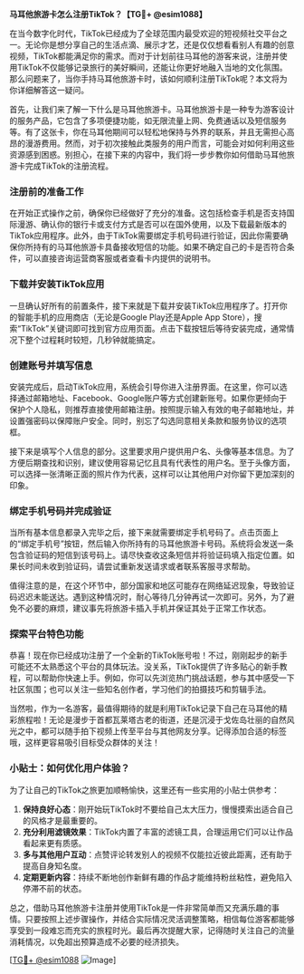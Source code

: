 **马耳他旅游卡怎么注册TikTok？【TG💪+ @esim1088】**

在当今数字化时代，TikTok已经成为了全球范围内最受欢迎的短视频社交平台之一。无论你是想分享自己的生活点滴、展示才艺，还是仅仅想看看别人有趣的创意视频，TikTok都能满足你的需求。而对于计划前往马耳他的游客来说，注册并使用TikTok不仅能够记录旅行的美好瞬间，还能让你更好地融入当地的文化氛围。那么问题来了，当你手持马耳他旅游卡时，该如何顺利注册TikTok呢？本文将为你详细解答这一疑问。

首先，让我们来了解一下什么是马耳他旅游卡。马耳他旅游卡是一种专为游客设计的服务产品，它包含了多项便捷功能，如无限流量上网、免费通话以及短信服务等。有了这张卡，你在马耳他期间可以轻松地保持与外界的联系，并且无需担心高昂的漫游费用。然而，对于初次接触此类服务的用户而言，可能会对如何利用这些资源感到困惑。别担心，在接下来的内容中，我们将一步步教你如何借助马耳他旅游卡完成TikTok的注册流程。

### 注册前的准备工作

在开始正式操作之前，确保你已经做好了充分的准备。这包括检查手机是否支持国际漫游、确认你的银行卡或支付方式是否可以在国外使用，以及下载最新版本的TikTok应用程序。此外，由于TikTok需要绑定手机号码进行验证，因此你需要确保你所持有的马耳他旅游卡具备接收短信的功能。如果不确定自己的卡是否符合条件，可以直接咨询运营商客服或者查看卡内提供的说明书。

### 下载并安装TikTok应用

一旦确认好所有的前置条件，接下来就是下载并安装TikTok应用程序了。打开你的智能手机的应用商店（无论是Google Play还是Apple App Store），搜索“TikTok”关键词即可找到官方应用页面。点击下载按钮后等待安装完成，通常情况下整个过程耗时较短，几秒钟就能搞定。

### 创建账号并填写信息

安装完成后，启动TikTok应用，系统会引导你进入注册界面。在这里，你可以选择通过邮箱地址、Facebook、Google账户等方式创建新账号。如果你更倾向于保护个人隐私，则推荐直接使用邮箱注册。按照提示输入有效的电子邮箱地址，并设置强密码以保障账户安全。同时，别忘了勾选同意相关条款和服务协议的选项框。

接下来是填写个人信息的部分。这里要求用户提供用户名、头像等基本信息。为了方便后期查找和识别，建议使用容易记忆且具有代表性的用户名。至于头像方面，可以选择一张清晰正面的照片作为代表，这样可以让其他用户对你留下更加深刻的印象。

### 绑定手机号码并完成验证

当所有基本信息都录入完毕之后，接下来就需要绑定手机号码了。点击页面上的“绑定手机号”按钮，然后输入你所持有的马耳他旅游卡号码。系统将会发送一条包含验证码的短信到该号码上。请尽快查收这条短信并将验证码填入指定位置。如果长时间未收到验证码，请尝试重新发送请求或者联系客服寻求帮助。

值得注意的是，在这个环节中，部分国家和地区可能存在网络延迟现象，导致验证码迟迟未能送达。遇到这种情况时，耐心等待几分钟再试一次即可。另外，为了避免不必要的麻烦，建议事先将旅游卡插入手机并保证其处于正常工作状态。

### 探索平台特色功能

恭喜！现在你已经成功注册了一个全新的TikTok账号啦！不过，刚刚起步的新手可能还不太熟悉这个平台的具体玩法。没关系，TikTok提供了许多贴心的新手教程，可以帮助你快速上手。例如，你可以先浏览热门挑战话题，参与其中感受一下社区氛围；也可以关注一些知名创作者，学习他们的拍摄技巧和剪辑手法。

当然啦，作为一名游客，最值得期待的就是利用TikTok记录下自己在马耳他的精彩旅程啦！无论是漫步于首都瓦莱塔古老的街道，还是沉浸于戈佐岛壮丽的自然风光之中，都可以随手拍下视频上传至平台与其他网友分享。记得添加合适的标签哦，这样更容易吸引目标受众群体的关注！

### 小贴士：如何优化用户体验？

为了让自己的TikTok之旅更加顺畅愉快，这里还有一些实用的小贴士供参考：

1. **保持良好心态**：刚开始玩TikTok时不要给自己太大压力，慢慢摸索出适合自己的风格才是最重要的。
2. **充分利用滤镜效果**：TikTok内置了丰富的滤镜工具，合理运用它们可以让作品看起来更有质感。
3. **多与其他用户互动**：点赞评论转发别人的视频不仅能拉近彼此距离，还有助于提高自身知名度。
4. **定期更新内容**：持续不断地创作新鲜有趣的作品才能维持粉丝粘性，避免陷入停滞不前的状态。

总之，借助马耳他旅游卡注册并使用TikTok是一件非常简单而又充满乐趣的事情。只要按照上述步骤操作，并结合实际情况灵活调整策略，相信每位游客都能够享受到一段难忘而充实的旅程时光。最后再次提醒大家，记得随时关注自己的流量消耗情况，以免超出预算造成不必要的经济损失。

[[TG💪+ @esim1088](https://t.me/s/esim1088) ![Image](https://i.postimg.cc/4NQfJmqS/Snipaste-2025-05-13-00-14-12.png)]